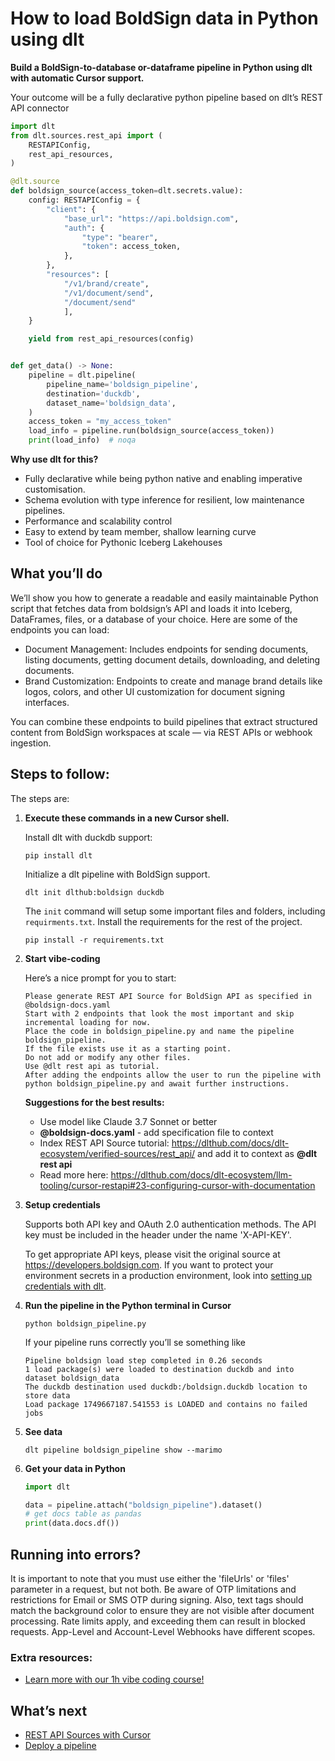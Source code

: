 # How to load BoldSign data in Python using dlt

**Build a BoldSign-to-database or-dataframe pipeline in Python using dlt with automatic Cursor support.**

Your outcome will be a fully declarative python pipeline based on dlt’s REST API connector

```python
import dlt
from dlt.sources.rest_api import (
    RESTAPIConfig,
    rest_api_resources,
)

@dlt.source
def boldsign_source(access_token=dlt.secrets.value):
    config: RESTAPIConfig = {
        "client": {
            "base_url": "https://api.boldsign.com",
            "auth": {
                "type": "bearer",
                "token": access_token,
            },
        },
        "resources": [
            "/v1/brand/create",
            "/v1/document/send",
            "/document/send"
            ],
    }

    yield from rest_api_resources(config)


def get_data() -> None:
    pipeline = dlt.pipeline(
        pipeline_name='boldsign_pipeline',
        destination='duckdb',
        dataset_name='boldsign_data', 
    )
    access_token = "my_access_token"
    load_info = pipeline.run(boldsign_source(access_token))
    print(load_info)  # noqa
```

**Why use dlt for this?**

- Fully declarative while being python native and enabling imperative customisation.
- Schema evolution with type inference for resilient, low maintenance pipelines.
- Performance and scalability control
- Easy to extend by team member, shallow learning curve
- Tool of choice for Pythonic Iceberg  Lakehouses

## What you’ll do

We’ll show you how to generate a readable and easily maintainable Python script that fetches data from boldsign’s API and loads it into Iceberg, DataFrames, files, or a database of your choice. Here are some of the endpoints you can load:

- Document Management: Includes endpoints for sending documents, listing documents, getting document details, downloading, and deleting documents.
- Brand Customization: Endpoints to create and manage brand details like logos, colors, and other UI customization for document signing interfaces.

You can combine these endpoints to build pipelines that extract structured content from BoldSign workspaces at scale — via REST APIs or webhook ingestion.

## Steps to follow:

The steps are:

1. **Execute these commands in a new Cursor shell.**
    
    Install dlt with duckdb support:
    ```shell
    pip install dlt
    ```

    Initialize a dlt pipeline with BoldSign support.
    ```shell
    dlt init dlthub:boldsign duckdb
    ```

    The `init` command will setup some important files and folders, including `requirments.txt`. Install the requirements for the rest of the project.
    ```shell
    pip install -r requirements.txt
    ```
    
2. **Start vibe-coding**
    
    Here’s a nice prompt for you to start: 
    
    ```
    Please generate REST API Source for BoldSign API as specified in @boldsign-docs.yaml 
    Start with 2 endpoints that look the most important and skip incremental loading for now. 
    Place the code in boldsign_pipeline.py and name the pipeline boldsign_pipeline. 
    If the file exists use it as a starting point. 
    Do not add or modify any other files. 
    Use @dlt rest api as tutorial. 
    After adding the endpoints allow the user to run the pipeline with python boldsign_pipeline.py and await further instructions.
    
    ```
    
    **Suggestions for the best results:**
    - Use model like Claude 3.7 Sonnet or better
    - **@boldsign-docs.yaml** - add specification file to context
    - Index REST API Source tutorial: https://dlthub.com/docs/dlt-ecosystem/verified-sources/rest_api/ and add it to context as **@dlt rest api**
    - Read more here: https://dlthub.com/docs/dlt-ecosystem/llm-tooling/cursor-restapi#23-configuring-cursor-with-documentation
    
3. **Setup credentials** 
    
    Supports both API key and OAuth 2.0 authentication methods. The API key must be included in the header under the name 'X-API-KEY'.
    
    To get appropriate API keys, please visit the original source at https://developers.boldsign.com.
    If you want to protect your environment secrets in a production environment, look into [setting up credentials with dlt](https://dlthub.com/docs/walkthroughs/add_credentials).
    
4. **Run the pipeline in the Python terminal in Cursor**
    
    ```shell
    python boldsign_pipeline.py
    ```
    
    If your pipeline runs correctly you’ll se something like
    
    ```shell
    Pipeline boldsign load step completed in 0.26 seconds
    1 load package(s) were loaded to destination duckdb and into dataset boldsign_data
    The duckdb destination used duckdb:/boldsign.duckdb location to store data
    Load package 1749667187.541553 is LOADED and contains no failed jobs
    ```
    
5. **See data**
    
    ```shell
    dlt pipeline boldsign_pipeline show --marimo
    ```
    
6. **Get your data in Python**
    
    ```python
    import dlt
    
    data = pipeline.attach("boldsign_pipeline").dataset()
    # get docs table as pandas
    print(data.docs.df())
    ```

## Running into errors?

It is important to note that you must use either the 'fileUrls' or 'files' parameter in a request, but not both. Be aware of OTP limitations and restrictions for Email or SMS OTP during signing. Also, text tags should match the background color to ensure they are not visible after document processing. Rate limits apply, and exceeding them can result in blocked requests. App-Level and Account-Level Webhooks have different scopes.

### Extra resources:

- [Learn more with our 1h vibe coding course!](https://www.youtube.com/watch?v=GGid70rnJuM)

## What’s next

- [REST API Sources with Cursor](https://dlthub.com/docs/dlt-ecosystem/llm-tooling/cursor-restapi)
- [Deploy a pipeline](https://dlthub.com/docs/walkthroughs/deploy-a-pipeline)